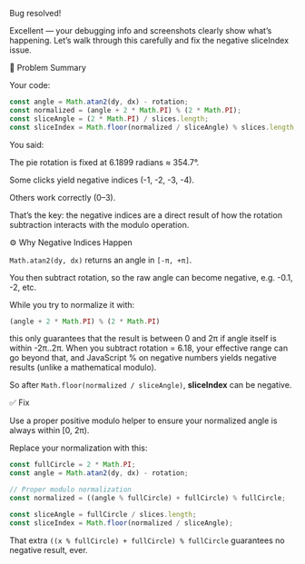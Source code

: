 Bug resolved!

Excellent — your debugging info and screenshots clearly show what’s happening.
Let’s walk through this carefully and fix the negative sliceIndex issue.

🧠 Problem Summary

Your code:
```ts
const angle = Math.atan2(dy, dx) - rotation;
const normalized = (angle + 2 * Math.PI) % (2 * Math.PI);
const sliceAngle = (2 * Math.PI) / slices.length;
const sliceIndex = Math.floor(normalized / sliceAngle) % slices.length;
```

You said:

The pie rotation is fixed at 6.1899 radians ≈ 354.7°.

Some clicks yield negative indices (-1, -2, -3, -4).

Others work correctly (0–3).

That’s the key: the negative indices are a direct result of how the rotation subtraction interacts with the modulo operation.

⚙️ Why Negative Indices Happen

`Math.atan2(dy, dx)` returns an angle in `[-π, +π]`.

You then subtract rotation, so the raw angle can become negative, e.g. -0.1, -2, etc.

While you try to normalize it with:
```ts
(angle + 2 * Math.PI) % (2 * Math.PI)
```

this only guarantees that the result is between 0 and 2π if angle itself is within -2π..2π.
When you subtract rotation = 6.18, your effective range can go beyond that, and JavaScript % on negative numbers yields negative results (unlike a mathematical modulo).

So after `Math.floor(normalized / sliceAngle)`, **sliceIndex** can be negative.

✅ Fix

Use a proper positive modulo helper to ensure your normalized angle is always within [0, 2π).

Replace your normalization with this:
```ts
const fullCircle = 2 * Math.PI;
const angle = Math.atan2(dy, dx) - rotation;

// Proper modulo normalization
const normalized = ((angle % fullCircle) + fullCircle) % fullCircle;

const sliceAngle = fullCircle / slices.length;
const sliceIndex = Math.floor(normalized / sliceAngle);
```

That extra `((x % fullCircle) + fullCircle) % fullCircle` guarantees no negative result, ever.